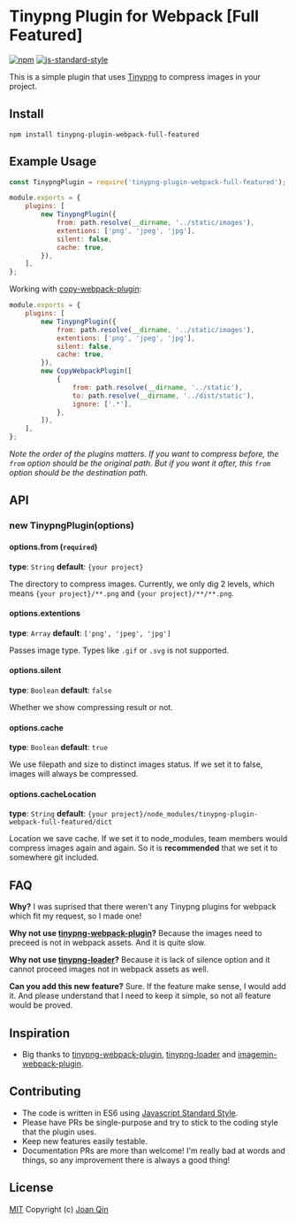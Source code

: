 # Tinypng Plugin for Webpack [Full Featured]

[![npm](https://img.shields.io/npm/v/tinypng-plugin-webpack-full-featured.svg)](https://www.npmjs.com/package/tinypng-plugin-webpack-full-featured)
[![js-standard-style](https://img.shields.io/badge/code%20style-standard-brightgreen.svg)](http://standardjs.com/)

This is a simple plugin that uses [Tinypng](https://tinypng.com/) to compress images in your project.

## Install

`npm install tinypng-plugin-webpack-full-featured`

## Example Usage

```js
const TinypngPlugin = require('tinypng-plugin-webpack-full-featured');

module.exports = {
    plugins: [
        new TinypngPlugin({
            from: path.resolve(__dirname, '../static/images'),
            extentions: ['png', 'jpeg', 'jpg'],
            silent: false,
            cache: true,
        }),
    ],
};
```

Working with [copy-webpack-plugin](https://github.com/kevlened/copy-webpack-plugin):

```js
module.exports = {
    plugins: [
        new TinypngPlugin({
            from: path.resolve(__dirname, '../static/images'),
            extentions: ['png', 'jpeg', 'jpg'],
            silent: false,
            cache: true,
        }),
        new CopyWebpackPlugin([
            {
                from: path.resolve(__dirname, '../static'),
                to: path.resolve(__dirname, '../dist/static'),
                ignore: ['.*'],
            },
        ]),
    ],
};
```

_Note the order of the plugins matters. If you want to compress before, the `from` option should be the original path. But if you want it after, this `from` option should be the destination path._

## API

### new TinypngPlugin(options)

#### options.from (`required`)

**type**: `String`
**default**: `{your project}`

The directory to compress images. Currently, we only dig 2 levels, which means `{your project}/**.png` and `{your project}/**/**.png`.

#### options.extentions

**type**: `Array`
**default**: `['png', 'jpeg', 'jpg']`

Passes image type. Types like `.gif` or `.svg` is not supported.

#### options.silent

**type**: `Boolean`
**default**: `false`

Whether we show compressing result or not.

#### options.cache

**type**: `Boolean`
**default**: `true`

We use filepath and size to distinct images status. If we set it to false, images will always be compressed.

#### options.cacheLocation

**type**: `String`
**default**: `{your project}/node_modules/tinypng-plugin-webpack-full-featured/dict`

Location we save cache. If we set it to node_modules, team members would compress images again and again. So it is **recommended** that we set it to somewhere git included.

## FAQ

**Why?**
I was suprised that there weren't any Tinypng plugins for webpack which fit my request, so I made one!

**Why not use [tinypng-webpack-plugin](https://www.npmjs.com/package/tinypng-webpack-plugin)?**
Because the images need to preceed is not in webpack assets. And it is quite slow.

**Why not use [tinypng-loader](https://www.npmjs.com/package/tinypng-loader)?**
Because it is lack of silence option and it cannot proceed images not in webpack assets as well.

**Can you add this new feature?**
Sure. If the feature make sense, I would add it. And please understand that I need to keep it simple, so not all feature would be proved.

## Inspiration

-   Big thanks to [tinypng-webpack-plugin](https://www.npmjs.com/package/tinypng-webpack-plugin), [tinypng-loader](https://www.npmjs.com/package/tinypng-loader) and [imagemin-webpack-plugin](https://github.com/Klathmon/imagemin-webpack-plugin).

## Contributing

-   The code is written in ES6 using [Javascript Standard Style](https://github.com/feross/standard).
-   Please have PRs be single-purpose and try to stick to the coding style that the plugin uses.
-   Keep new features easily testable.
-   Documentation PRs are more than welcome! I'm really bad at words and things, so any improvement there is always a good thing!

## License

[MIT](LICENSE.md) Copyright (c) [Joan Qin](https://github.com/JoJoChilly)

